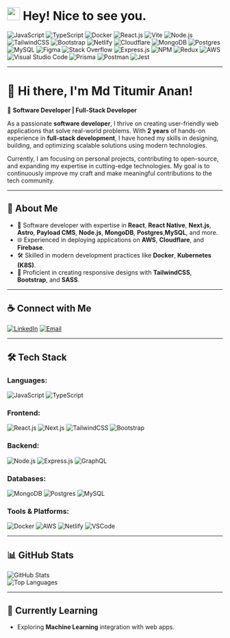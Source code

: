 <h1><img src="https://emojis.slackmojis.com/emojis/images/1531849430/4246/blob-sunglasses.gif?1531849430" width="30"/> Hey! Nice to see you.</h1>

![JavaScript](https://img.shields.io/badge/JavaScript-F7DF1E?style=for-the-badge&logo=javascript&logoColor=black)
![TypeScript](https://img.shields.io/badge/TypeScript-007ACC?style=for-the-badge&logo=typescript&logoColor=white)
![Docker](https://img.shields.io/badge/Docker-0CC1F3?style=for-the-badge&logo=docker&logoColor=white)
![React.js](https://img.shields.io/badge/React.js-0081CB?style=for-the-badge&logo=react&logoColor=61DAFB)
![Vite](https://img.shields.io/badge/Vite-593D88?style=for-the-badge&logo=vite&logoColor=white)
![Node.js](https://img.shields.io/badge/Node.js-43853D?style=for-the-badge&logo=node.js&logoColor=white)
![TailwindCSS](https://img.shields.io/badge/Tailwind_CSS-38B2AC?style=for-the-badge&logo=tailwind-css&logoColor=white)
![Bootstrap](https://img.shields.io/badge/Bootstrap-563D7C?style=for-the-badge&logo=bootstrap&logoColor=white)
![Netlify](https://img.shields.io/badge/Netlify-00C7B7?style=for-the-badge&logo=netlify&logoColor=white)
![Cloudflare](https://img.shields.io/badge/Cloudflare-F38020?style=for-the-badge&logo=Cloudflare&logoColor=white)
![MongoDB](https://img.shields.io/badge/MongoDB-%234ea94b.svg?style=for-the-badge&logo=mongodb&logoColor=white)
![Postgres](https://img.shields.io/badge/postgres-%23316192.svg?style=for-the-badge&logo=postgresql&logoColor=white)
![MySQL](https://img.shields.io/badge/MySQL-005C84?style=for-the-badge&logo=mysql&logoColor=white)
![Figma](https://img.shields.io/badge/figma-%23F24E1E.svg?style=for-the-badge&logo=figma&logoColor=white)
![Stack Overflow](https://img.shields.io/badge/-Stackoverflow-FE7A16?style=for-the-badge&logo=stack-overflow&logoColor=white)
![Express.js](https://img.shields.io/badge/express.js-%23404d59.svg?style=for-the-badge&logo=express&logoColor=%2361DAFB)
![NPM](https://img.shields.io/badge/NPM-%23CB3837.svg?style=for-the-badge&logo=npm&logoColor=white)
![Redux](https://img.shields.io/badge/redux-%23593d88.svg?style=for-the-badge&logo=redux&logoColor=white)
![AWS](https://img.shields.io/badge/AWS-%23FF9900.svg?style=for-the-badge&logo=amazon-aws&logoColor=white)
![Visual Studio Code](https://img.shields.io/badge/Visual%20Studio%20Code-0078d7.svg?style=for-the-badge&logo=visual-studio-code&logoColor=white)
![Prisma](https://img.shields.io/badge/Prisma-3982CE?style=for-the-badge&logo=Prisma&logoColor=white)
![Postman](https://img.shields.io/badge/Postman-FF6C37?style=for-the-badge&logo=postman&logoColor=white)
![Jest](https://img.shields.io/badge/-jest-%23C21325?style=for-the-badge&logo=jest&logoColor=white)

---

# 👋 Hi there, I'm Md Titumir Anan!

🚀 **Software Developer | Full-Stack Developer**

As a passionate **software developer**, I thrive on creating user-friendly web applications that solve real-world problems. With **2 years** of hands-on experience in **full-stack development**, I have honed my skills in designing, building, and optimizing scalable solutions using modern technologies.

Currently, I am focusing on personal projects, contributing to open-source, and expanding my expertise in cutting-edge technologies. My goal is to continuously improve my craft and make meaningful contributions to the tech community.

---

## 🌟 **About Me**
- 💼 Software developer with expertise in **React**, **React Native**, **Next.js**, **Astro**, **Payload CMS**, **Node.js**, **MongoDB**, **Postgres**,**MySQL**, and more.
- 🌐 Experienced in deploying applications on **AWS**, **Cloudflare**, and **Firebase**.
- 🛠️ Skilled in modern development practices like **Docker**, **Kubernetes (K8S)**.
- 🎨 Proficient in creating responsive designs with **TailwindCSS**, **Bootstrap**, and **SASS**.

---

## ☕ **Connect with Me**
[![LinkedIn](https://img.shields.io/badge/-LinkedIn-0A66C2?style=for-the-badge&logo=linkedin&logoColor=white)](https://www.linkedin.com/in/titumiranan/)
[![Email](https://img.shields.io/badge/-Email-D14836?style=for-the-badge&logo=gmail&logoColor=white)](mailto:titumiranan710@gmail.com)

---

## 🛠️ **Tech Stack**

### Languages:
![JavaScript](https://img.shields.io/badge/-JavaScript-F7DF1E?style=for-the-badge&logo=javascript&logoColor=black) 
![TypeScript](https://img.shields.io/badge/-TypeScript-3178C6?style=for-the-badge&logo=typescript&logoColor=white)

### Frontend:
![React.js](https://img.shields.io/badge/-React-61DAFB?style=for-the-badge&logo=react&logoColor=black) 
![Next.js](https://img.shields.io/badge/-Next.js-000000?style=for-the-badge&logo=next.js&logoColor=white) 
![TailwindCSS](https://img.shields.io/badge/-TailwindCSS-38B2AC?style=for-the-badge&logo=tailwind-css&logoColor=white) 
![Bootstrap](https://img.shields.io/badge/-Bootstrap-7952B3?style=for-the-badge&logo=bootstrap&logoColor=white)

### Backend:
![Node.js](https://img.shields.io/badge/-Node.js-339933?style=for-the-badge&logo=node.js&logoColor=white) 
![Express.js](https://img.shields.io/badge/-Express.js-000000?style=for-the-badge&logo=express&logoColor=white) 
![GraphQL](https://img.shields.io/badge/-GraphQL-E10098?style=for-the-badge&logo=graphql&logoColor=white)

### Databases:
![MongoDB](https://img.shields.io/badge/-MongoDB-47A248?style=for-the-badge&logo=mongodb&logoColor=white) 
![Postgres](https://img.shields.io/badge/-Postgres-336791?style=for-the-badge&logo=postgresql&logoColor=white) 
![MySQL](https://img.shields.io/badge/-MySQL-4479A1?style=for-the-badge&logo=mysql&logoColor=white)

### Tools & Platforms:
![Docker](https://img.shields.io/badge/-Docker-2496ED?style=for-the-badge&logo=docker&logoColor=white) 
![AWS](https://img.shields.io/badge/-AWS-FF9900?style=for-the-badge&logo=amazon-aws&logoColor=white) 
![Netlify](https://img.shields.io/badge/-Netlify-00C7B7?style=for-the-badge&logo=netlify&logoColor=white) 
![VSCode](https://img.shields.io/badge/-VSCode-0078D4?style=for-the-badge&logo=visual-studio-code&logoColor=white)

---

## 📊 **GitHub Stats**
![GitHub Stats](https://github-readme-stats.vercel.app/api?username=titumiranan123&show_icons=true&theme=radical)  
![Top Languages](https://github-readme-stats.vercel.app/api/top-langs/?username=titumiranan123&layout=compact&theme=radical)

---

## 🌱 **Currently Learning**
- Exploring **Machine Learning** integration with web apps.
